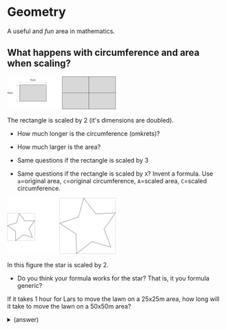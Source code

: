 # Geometry

A useful and *fun* area in mathematics.

## What happens with circumference and area when scaling?

<img src="rectanglex2.svg" width="50%" />

The rectangle is scaled by 2 (it's dimensions are doubled).

* How much longer is the circumference (omkrets)?

* How much larger is the area?

* Same questions if the rectangle is scaled by 3

* Same questions if the rectangle is scaled by `X`?
  Invent a formula. Use `a`=original area, `c`=original circumference,
  `A`=scaled area, `C`=scaled circumference.

<img src="anyfigx2.svg" width="50%" />

In this figure the star is scaled by 2.

* Do you think your formula works for the star? That is, it you
  formula generic?

If it takes 1 hour for Lars to move the lawn on a 25x25m area, how
long will it take to move the lawn on a 50x50m area?


<details><summary>(answer)</summary>

<hr />

When the rectangles dimensions are doubled the circumference is also
doubled but the area becomes 4 times larger.

If the rectangle is scaled by 3 the circumference becomes 3 times
longer as well, but the area becomes 9 times larger.

Formula;

C = X * c

A = X * X * a

Or;

A = X<sup>2</sup> * a

And yes, *the formula is generic*. It works for *any* 2-dimensional shape.

It will take 4 hours to move the lawn on a 50x50m area.

</details>
